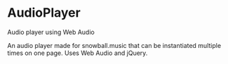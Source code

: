 # AudioPlayer
Audio player using Web Audio

An audio player made for snowball.music that can be instantiated multiple times on one page. Uses Web Audio and jQuery.
